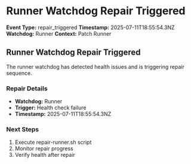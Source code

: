 # Runner Watchdog Repair Triggered

**Event Type:** repair_triggered
**Timestamp:** 2025-07-11T18:55:54.3NZ
**Watchdog:** Runner
**Context:** Patch Runner


## Runner Watchdog Repair Triggered

The runner watchdog has detected health issues and is triggering repair sequence.

### Repair Details
- **Watchdog:** Runner
- **Trigger:** Health check failure
- **Timestamp:** 2025-07-11T18:55:54.3NZ

### Next Steps
1. Execute repair-runner.sh script
2. Monitor repair progress
3. Verify health after repair


